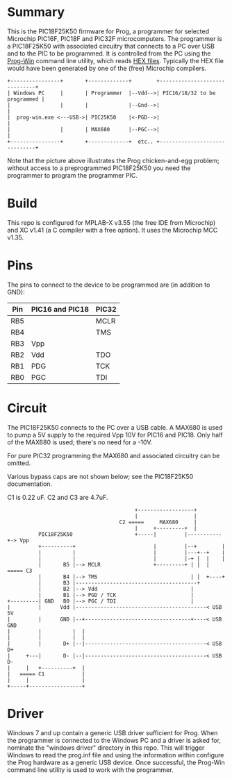 # Summary

This is the PIC18F25K50 firmware for Prog, a programmer for selected Microchip PIC16F, PIC18F and PIC32F microcomputers. The programmer is a PIC18F25K50 with associated circuitry that connects to a PC over USB and to the PIC to be programmed. It is controlled from the PC using the [Prog-Win](https://github.com/jhbe/prog-win) command line utility, which reads [HEX files](https://en.wikipedia.org/wiki/Intel_HEX). Typically the HEX file would have been generated by one of the (free) Microchip compilers.

    +----------------+       +-------------+        +------------------------------+
    | Windows PC     |       | Programmer  |--Vdd-->| PIC16/18/32 to be programmed |
    |                |       |             |--Gnd-->|                              |
    |  prog-win.exe <---USB->| PIC25K50    |<-PGD-->|                              |
    |                |       | MAX680      |--PGC-->|                              |
    +----------------+       +-------------+  etc.. +------------------------------+

Note that the picture above illustrates the Prog chicken-and-egg problem; without access to a preprogrammed PIC18F25K50 you need the programmer to program the programmer PIC.

# Build

This repo is configured for MPLAB-X v3.55 (the free IDE from Microchip) and XC v1.41 (a C compiler with a free option). It uses the Microchip MCC v1.35.

# Pins

The pins to connect to the device to be programmed are (in addition to GND):

|  Pin   |  PIC16 and PIC18  |  PIC32  |
| ------ | ----------------- | ------- |
|  RB5   |                   |  MCLR   |
|  RB4   |                   |  TMS    |
|  RB3   |  Vpp              |         |
|  RB2   |  Vdd              |  TDO    |
|  RB1   |  PDG              |  TCK    |
|  RB0   |  PGC              |  TDI    |

# Circuit

The PIC18F25K50 connects to the PC over a USB cable. A MAX680 is used to pump
a 5V supply to the required Vpp 10V for PIC16 and PIC18. Only half of the MAX680
is used; there's no need for a -10V.

For pure PIC32 programming the MAX680 and associated circuitry can be omitted.

Various bypass caps are not shown below; see the PIC18F25K50 documentation.

C1 is 0.22 uF. C2 and C3 are 4.7uF.

                                             +------------------+
                                             |                  |
                                        C2 =====     MAX680     |
                                             |     +---------+  |
              PIC18F25K50                    +-----|         |-----------+-> Vpp
              +----------+                         |         |--+        |
              |          |                         |         |---+--+    |
              |          |                         |         |-+ |  |    |
              |       B5 |--> MCLR                 +---------+ | |  |  ===== C3
              |       B4 |--> TMS                              | |  +----+
              |       B3 |---------------------------------------+
              |       B2 |--> Vdd                              |
              |       B1 |--> PGD / TCK                        |
    +---------| GND   B0 |--> PGC / TDI                        |
    |         |      Vdd |------------------------------------------< USB 5V
    |         |      GND |--+----------------------------------+----< USB GND
    |         |          |  |
    |         |          |  |
    |         |       D+ |--|---------------------------------------< USB D+
    |     +---|       D- |--|---------------------------------------< USB D-
    |     |   +----------+  |
    |   ===== C1            |
    |     |                 |
    +-----+-----------------+


# Driver

Windows 7 and up contain a generic USB driver sufficient for Prog. When the programmer
is connected to the Windows PC and a driver is asked for, nominate the "windows driver"
directory in this repo. This will trigger Windows to read the prog.inf file and using
the information within configure the Prog hardware as a generic USB device. Once
successful, the Prog-Win command line utility is used to work with the programmer.


